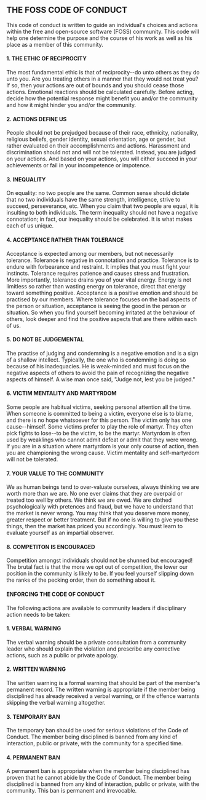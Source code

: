 ## THE FOSS CODE OF CONDUCT

This code of conduct is written to guide an individual's choices and actions within the free and open-source software (FOSS) community.  This code will help one determine the purpose and the course of his work as well as his place as a member of this community.

#### 1. THE ETHIC OF RECIPROCITY
The most fundamental ethic is that of reciprocity--do unto others as they do unto you.  Are you treating others in a manner that they would not treat you?  If so, then your actions are out of bounds and you should cease those actions.  Emotional reactions should be calculated carefully.  Before acting, decide how the potential response might benefit you and/or the community and how it might hinder you and/or the community.

#### 2. ACTIONS DEFINE US
People should not be prejudged because of their race, ethnicity, nationality, religious beliefs, gender identity, sexual orientation, age or gender, but rather evaluated on their accomplishments and actions.  Harassment and discrimination should not and will not be tolerated.  Instead, you are judged on your actions. And based on your actions, you will either succeed in your achievements or fail in your incompetence or impotence.

#### 3. INEQUALITY
On equality: no two people are the same.  Common sense should dictate that no two individuals have the same strength, intelligence, strive to succeed, perseverance, etc.  When you claim that two people are equal, it is insulting to both individuals.  The term inequality should not have a negative connotation; in fact, our inequality should be celebrated.  It is what makes each of us unique.

#### 4. ACCEPTANCE RATHER THAN TOLERANCE
Acceptance is expected among our members, but not necessarily tolerance.  Tolerance is negative in connotation and practice.  Tolerance is to endure with forbearance and restraint.  It implies that you must fight your instincts.  Tolerance requires patience and causes stress and frustration.  More importantly, tolerance drains you of your vital energy.  Energy is not limitless so rather than wasting energy on tolerance, direct that energy toward something positive.  Acceptance is a positive emotion and should be practised by our members.  Where tolerance focuses on the bad aspects of the person or situation, acceptance is seeing the good in the person or situation.  So when you find yourself becoming irritated at the behaviour of others, look deeper and find the positive aspects that are there within each of us.

#### 5. DO NOT BE JUDGEMENTAL
The practise of judging and condemning is a negative emotion and is a sign of a shallow intellect.  Typically, the one who is condemning is doing so because of his inadequacies.  He is weak-minded and must focus on the negative aspects of others to avoid the pain of recognizing the negative aspects of himself.  A wise man once said, "Judge not, lest you be judged."

#### 6. VICTIM MENTALITY AND MARTYRDOM
Some people are habitual victims, seeking personal attention all the time.  When someone is committed to being a victim, everyone else is to blame, and there is no hope whatsoever for this person.  The victim only has one cause--himself.  Some victims prefer to play the role of martyr.  They often pick fights to lose--to be the victim, to be the martyr.  Martyrdom is often used by weaklings who cannot admit defeat or admit that they were wrong.  If you are in a situation where martyrdom is your only course of action, then you are championing the wrong cause.  Victim mentality and self-martyrdom will not be tolerated. 

#### 7. YOUR VALUE TO THE COMMUNITY
We as human beings tend to over-valuate ourselves, always thinking we are worth more than we are.  No one ever claims that they are overpaid or treated too well by others.  We think we are owed.  We are clothed psychologically with pretences and fraud, but we have to understand that the market is never wrong.  You may think that you deserve more money, greater respect or better treatment.  But if no one is willing to give you these things, then the market has priced you accordingly.  You must learn to evaluate yourself as an impartial observer.

#### 8. COMPETITON IS ENCOURAGED
Competition amongst individuals should not be shunned but encouraged!  The brutal fact is that the more we opt out of competition, the lower our position in the community is likely to be.  If you feel yourself slipping down the ranks of the pecking order, then do something about it.


#### ENFORCING THE CODE OF CONDUCT

The following actions are available to community leaders if disciplinary action needs to be taken:

#### 1. VERBAL WARNING
The verbal warning should be a private consultation from a community leader who should explain the violation and prescribe any corrective actions, such as a public or private apology.

#### 2. WRITTEN WARNING
The written warning is a formal warning that should be part of the member's permanent record.  The written warning is appropriate if the member being disciplined has already received a verbal warning, or if the offence warrants skipping the verbal warning altogether.

#### 3. TEMPORARY BAN
The temporary ban should be used for serious violations of the Code of Conduct.  The member being disciplined is banned from any kind of interaction, public or private, with the community for a specified time.

#### 4. PERMANENT BAN
A permanent ban is appropriate when the member being disciplined has proven that he cannot abide by the Code of Conduct.   The member being disciplined is banned from any kind of interaction, public or private, with the community.  This ban is permanent and irrevocable.
